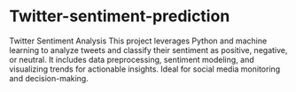# Twitter-sentiment-prediction
Twitter Sentiment Analysis This project leverages Python and machine learning to analyze tweets and classify their sentiment as positive, negative, or neutral. It includes data preprocessing, sentiment modeling, and visualizing trends for actionable insights. Ideal for social media monitoring and decision-making.
